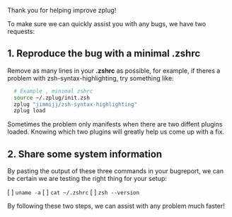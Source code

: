 Thank you for helping improve zplug!

To make sure we can quickly assist you with any bugs, we have two requests:

## 1. Reproduce the bug with a minimal **.zshrc**

Remove as many lines in your **.zshrc** as possible, for example, if theres a problem with zsh-syntax-highlighting, try something like:

```zsh
  # Example , minimal zshrc
  source ~/.zplug/init.zsh
  zplug "jimmijj/zsh-syntax-highlighting"
  zplug load
```

Sometimes the problem only manifests when there are two diffent plugins loaded. Knowing which two plugins will greatly help us come up with a fix.

## 2. Share some system information

By pasting the output of these three commands in your bugreport, we can be certain we are testing the right thing for your setup:

  [ ] `uname -a`
  [ ] `cat ~/.zshrc`
  [ ] `zsh --version`

By following these two steps, we can assist with any problem much faster!
